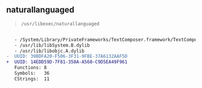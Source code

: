 ## naturallanguaged

> `/usr/libexec/naturallanguaged`

```diff

   - /System/Library/PrivateFrameworks/TextComposer.framework/TextComposer
   - /usr/lib/libSystem.B.dylib
   - /usr/lib/libobjc.A.dylib
-  UUID: 39BDFA20-F506-3F31-9FBE-37A6132AAF5D
+  UUID: 14EDD59D-7F81-350A-A560-C9D5EA49F961
   Functions: 8
   Symbols:   36
   CStrings:  11

```

